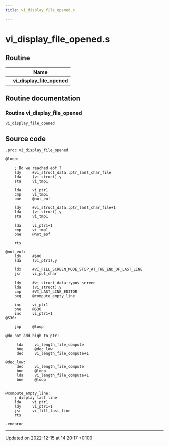 ```yaml
---
title: vi_display_file_opened.s

---
```


# vi_display_file_opened.s



## Routine

|                | Name           |
| -------------- | -------------- |
| | **[vi_display_file_opened](Files/vi__display__file__opened_8s.md#Routine-vi-display-file-opened)** |


## Routine documentation

### Routine vi_display_file_opened

```ca65
vi_display_file_opened
```




## Source code

```ca65
.proc vi_display_file_opened

@loop:

    ; Do we reached eof ?
    ldy     #vi_struct_data::ptr_last_char_file
    lda     (vi_struct),y
    sta     vi_tmp1

    lda     vi_ptr1
    cmp     vi_tmp1
    bne     @not_eof

    ldy     #vi_struct_data::ptr_last_char_file+1
    lda     (vi_struct),y
    sta     vi_tmp1

    lda     vi_ptr1+1
    cmp     vi_tmp1
    bne     @not_eof

    rts

@not_eof:
    ldy     #$00
    lda     (vi_ptr1),y

    ldx     #VI_FILL_SCREEN_MODE_STOP_AT_THE_END_OF_LAST_LINE
    jsr     vi_put_char

    ldy     #vi_struct_data::ypos_screen
    lda     (vi_struct),y
    cmp     #VI_LAST_LINE_EDITOR
    beq     @compute_empty_line

    inc     vi_ptr1
    bne     @S30
    inc     vi_ptr1+1
@S30:

    jmp     @loop

@do_not_add_high_to_ptr:

     lda     vi_length_file_compute
     bne     @dec_low
     dec     vi_length_file_compute+1

@dec_low:
     dec     vi_length_file_compute
     bne     @loop
     lda     vi_length_file_compute+1
     bne     @loop


@compute_empty_line:
    ; display last line
    lda     vi_ptr1
    ldy     vi_ptr1+1
    jsr     vi_fill_last_line
    rts

.endproc
```


-------------------------------

Updated on 2022-12-15 at 14:20:17 +0100

